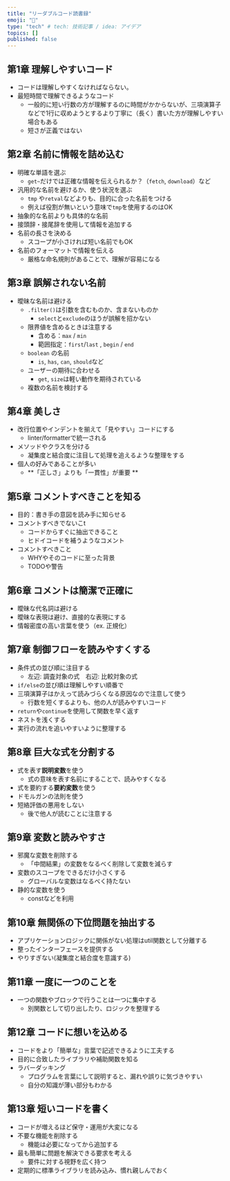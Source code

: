 ```yaml
---
title: "リーダブルコード読書録"
emoji: "📘"
type: "tech" # tech: 技術記事 / idea: アイデア
topics: []
published: false
---
```


## 第1章 理解しやすいコード
- コードは理解しやすくなければならない。
- 最短時間で理解できるようなコード
  - 一般的に短い行数の方が理解するのに時間がかからないが、三項演算子などで1行に収めようとするより丁寧に（長く）書いた方が理解しやすい場合もある
  - 短さが正義ではない

## 第2章 名前に情報を詰め込む
- 明確な単語を選ぶ
  - `get~`だけでは正確な情報を伝えられるか？（`fetch`, `download`）など
- 汎用的な名前を避けるか、使う状況を選ぶ
  - `tmp` や`retval`などよりも、目的に合った名前をつける
  - 例えば役割が無いという意味で`tmp`を使用するのはOK
- 抽象的な名前よりも具体的な名前
- 接頭辞・接尾辞を使用して情報を追加する
- 名前の長さを決める
  - スコープが小さければ短い名前でもOK
- 名前のフォーマットで情報を伝える
  - 厳格な命名規則があることで、理解が容易になる
 

 ## 第3章 誤解されない名前
 - 曖昧な名前は避ける
   - `.filter()`は引数を含むものか、含まないものか
     - `select`と`exclude`のほうが誤解を招かない
   - 限界値を含めるときは注意する
     - 含める：`max` / `min`
     - 範囲指定：`first`/`last` , `begin` / `end`
   - `boolean`  の名前
     - `is`, `has`, `can`, `should`など
   - ユーザーの期待に合わせる
     - `get`, `size`は軽い動作を期待されている
   - 複数の名前を検討する

## 第4章 美しさ
- 改行位置やインデントを揃えて「見やすい」コードにする
  - linter/formatterで統一される
- メソッドやクラスを分ける
  - 凝集度と結合度に注目して処理を追えるような整理をする
- 個人の好みであることが多い
  - **「正しさ」よりも「一貫性」が重要 **

## 第5章 コメントすべきことを知る
- 目的：書き手の意図を読み手に知らせる
- コメントすべきでないこt
  - コードからすぐに抽出できること
  - ヒドイコードを補うようなコメント
- コメントすべきこと
  - WHYやそのコードに至った背景
  - TODOや警告

## 第6章 コメントは簡潔で正確に
- 曖昧な代名詞は避ける
- 曖昧な表現は避け、直接的な表現にする
- 情報密度の高い言葉を使う（ex. 正規化）

## 第7章 制御フローを読みやすくする
- 条件式の並び順に注目する
  - 左辺: 調査対象の式　右辺: 比較対象の式
- `if/else`の並び順は理解しやすい順番で
- 三項演算子はかえって読みづらくなる原因なので注意して使う
  - 行数を短くするよりも、他の人が読みやすいコード
- `return`や`continue`を使用して関数を早く返す
- ネストを浅くする
- 実行の流れを追いやすいように整理する

## 第8章 巨大な式を分割する
- 式を表す**説明変数**を使う
  - 式の意味を表す名前にすることで、読みやすくなる
- 式を要約する**要約変数**を使う
- ドモルガンの法則を使う
- 短絡評価の悪用をしない
  - 後で他人が読むことに注意する

## 第9章 変数と読みやすさ
- 邪魔な変数を削除する
  - 「中間結果」の変数をなるべく削除して変数を減らす
- 変数のスコープをできるだけ小さくする
  - グローバルな変数はなるべく持たない
- 静的な変数を使う
  - constなどを利用
 
 ## 第10章 無関係の下位問題を抽出する
- アプリケーションロジックに関係がない処理はutil関数として分離する
- 整ったインターフェースを提供する
- やりすぎない(凝集度と結合度を意識する)

## 第11章 一度に一つのことを
- 一つの関数やブロックで行うことは一つに集中する
  - 別関数として切り出したり、ロジックを整理する

## 第12章 コードに想いを込める
- コードをより「簡単な」言葉で記述できるように工夫する
- 目的に合致したライブラリや補助関数を知る
- ラバーダッキング
  - プログラムを言葉にして説明すると、漏れや誤りに気づきやすい
  - 自分の知識が薄い部分もわかる

## 第13章 短いコードを書く
- コードが増えるほど保守・運用が大変になる
- 不要な機能を削除する
  - 機能は必要になってから追加する
- 最も簡単に問題を解決できる要求を考える
  - 要件に対する視野を広く持つ
- 定期的に標準ライブラリを読み込み、慣れ親しんでおく
